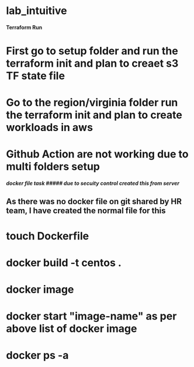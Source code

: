 # lab_intuitive

#### Terraform Run ####
# First go to setup folder and run the terraform init and plan to creaet s3 TF state file
# Go to the region/virginia folder run the terraform init and plan to create workloads in aws
# Github Action are not working due to multi folders setup


##### docker file task ##### due to secuity control created this from server
## As there was no docker file on git shared by HR team, I have created the normal file for this
# touch Dockerfile 
# docker build -t centos .
# docker image
# docker start "image-name" as per above list of docker image
# docker ps -a
